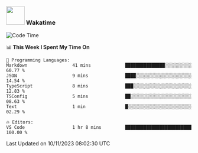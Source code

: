 ### <img src="https://media.giphy.com/media/VgCDAzcKvsR6OM0uWg/giphy.gif" width="50"> Wakatime

  <!--START_SECTION:waka-->
![Code Time](http://img.shields.io/badge/Code%20Time-1%2C453%20hrs%2040%20mins-blue)

📊 **This Week I Spent My Time On** 

```text
💬 Programming Languages: 
Markdown                 41 mins             ███████████████░░░░░░░░░░   60.77 % 
JSON                     9 mins              ████░░░░░░░░░░░░░░░░░░░░░   14.54 % 
TypeScript               8 mins              ███░░░░░░░░░░░░░░░░░░░░░░   12.83 % 
TSConfig                 5 mins              ██░░░░░░░░░░░░░░░░░░░░░░░   08.63 % 
Text                     1 min               █░░░░░░░░░░░░░░░░░░░░░░░░   02.29 % 

🔥 Editors: 
VS Code                  1 hr 8 mins         █████████████████████████   100.00 % 
```


 Last Updated on 10/11/2023 08:02:30 UTC
<!--END_SECTION:waka-->
